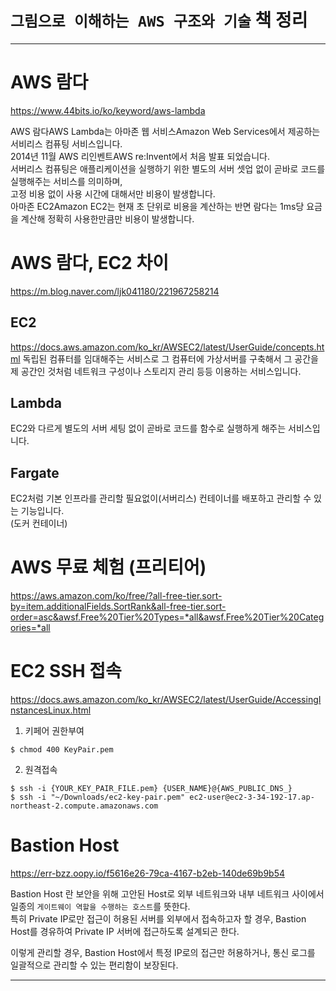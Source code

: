 # `그림으로 이해하는 AWS 구조와 기술` 책 정리 

-----

# AWS 람다
https://www.44bits.io/ko/keyword/aws-lambda   

AWS 람다AWS Lambda는 아마존 웹 서비스Amazon Web Services에서 제공하는 서비리스 컴퓨팅 서비스입니다.  
2014년 11월 AWS 리인벤트AWS re:Invent에서 처음 발표 되었습니다.  
서버리스 컴퓨팅은 애플리케이션을 실행하기 위한 별도의 서버 셋업 없이 곧바로 코드를 실행해주는 서비스를 의미하며,  
고정 비용 없이 사용 시간에 대해서만 비용이 발생합니다.  
아마존 EC2Amazon EC2는 현재 초 단위로 비용을 계산하는 반면 람다는 1ms당 요금을 계산해 정확히 사용한만큼만 비용이 발생합니다.   


# AWS 람다, EC2 차이  
https://m.blog.naver.com/ljk041180/221967258214  

## EC2  
https://docs.aws.amazon.com/ko_kr/AWSEC2/latest/UserGuide/concepts.html
독립된 컴퓨터를 임대해주는 서비스로 그 컴퓨터에 가상서버를 구축해서 그 공간을 제 공간인 것처럼 네트워크 구성이나 스토리지 관리 등등 이용하는 서비스입니다.   

## Lambda  
EC2와 다르게 별도의 서버 세팅 없이 곧바로 코드를 함수로 실행하게 해주는 서비스입니다.  

## Fargate
EC2처럼  기본 인프라를 관리할 필요없이(서버리스) 컨테이너를 배포하고 관리할 수 있는 기능입니다.  
(도커 컨테이너)  


# AWS 무료 체험 (프리티어)
https://aws.amazon.com/ko/free/?all-free-tier.sort-by=item.additionalFields.SortRank&all-free-tier.sort-order=asc&awsf.Free%20Tier%20Types=*all&awsf.Free%20Tier%20Categories=*all  


# EC2 SSH 접속
https://docs.aws.amazon.com/ko_kr/AWSEC2/latest/UserGuide/AccessingInstancesLinux.html  
1. 키페어 권한부여
```
$ chmod 400 KeyPair.pem
```
2. 원격접속
```
$ ssh -i {YOUR_KEY_PAIR_FILE.pem} {USER_NAME}@{AWS_PUBLIC_DNS_} 
$ ssh -i "~/Downloads/ec2-key-pair.pem" ec2-user@ec2-3-34-192-17.ap-northeast-2.compute.amazonaws.com  
```


# Bastion Host  
https://err-bzz.oopy.io/f5616e26-79ca-4167-b2eb-140de69b9b54

Bastion Host 란 보안을 위해 고안된 Host로 외부 네트워크와 내부 네트워크 사이에서 일종의 `게이트웨이 역할을 수행하는 호스트`를 뜻한다.  
특히 Private IP로만 접근이 허용된 서버를 외부에서 접속하고자 할 경우, Bastion Host를 경유하여 Private IP 서버에 접근하도록 설계되곤 한다.  
  
이렇게 관리할 경우, Bastion Host에서 특정 IP로의 접근만 허용하거나, 통신 로그를 일괄적으로 관리할 수 있는 편리함이 보장된다.  

 
-----


